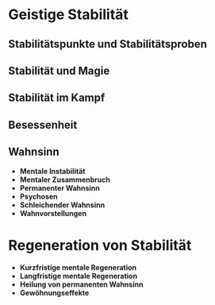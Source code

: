 # Geistige Stabilität

## Stabilitätspunkte und Stabilitätsproben

## Stabilität und Magie

## Stabilität im Kampf

## Besessenheit

## Wahnsinn
- **Mentale Instabilität**
- **Mentaler Zusammenbruch**
- **Permanenter Wahnsinn**
- **Psychosen**
- **Schleichender Wahnsinn**
- **Wahnvorstellungen**

# Regeneration von Stabilität
- **Kurzfristige mentale Regeneration**
- **Langfristige mentale Regeneration**
- **Heilung von permanenten Wahnsinn**
- **Gewöhnungseffekte**
